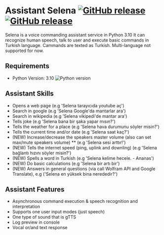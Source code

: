 # Assistant Selena [![GitHub release](https://badgen.net/github/release/uemrey0/AssistantSelena)](https://github.com/uemrey0/AssistantSelena/releases/) [![GitHub release](https://img.shields.io/github/last-commit/uemrey0/AssistantSelena.svg)](https://github.com/uemrey0/AssistantSelena/commit/)

Selena is a voice commanding assistant service in Python 3.10 It can recognize human speech, talk to user and execute basic commands in Turkish language. Cammands are texted as Turkish. Multi-language not supported for now.

## Requirements

- Python Version: 3.10 ![Python version](https://img.shields.io/github/pipenv/locked/python-version/uemrey0/AssistantSelena)

## Assistant Skills

- Opens a web page (e.g 'Selena tarayıcıda youtube aç')
- Search in google (e.g 'Selena Google'da mantarlar ara')
- Search in wikipedia (e.g 'Selena vikipedi'de mantar ara')
- Tells joke (e.g 'Selena bana bir şaka yapar mısın?')
- Tells the weather for a place (e.g 'Selena hava durumunu söyler misin?')
- Tells the current time and/or date (e.g 'Selena saat kaç?')
- (NEW) Increase/decrease the speakers master volume (also can set max/mute speakers volume) \*\* (e.g 'Selena sesi arttır!')
- (NEW) Tells the internet speed (ping, uplink and downling) (e.g 'Selena bağlantı hızını söyler misin?')
- (NEW) Spells a word in Turkish (e.g 'Selena kelime hecele. - Ananas')
- (NEW) Do basic calculations (e.g 'Selena bir artı bir')
- (NEW) Answers in general questions (via call Wolfram API and Google Translate), e.g ('Selena en yüksek bina nerededir?')

## Assistant Features

- Asynchronous command execution & speech recognition and interpretation
- Supports one user input modes (just speech)
- One type of sound that is gTTS
- Log preview in console
- Vocal or/and text response
